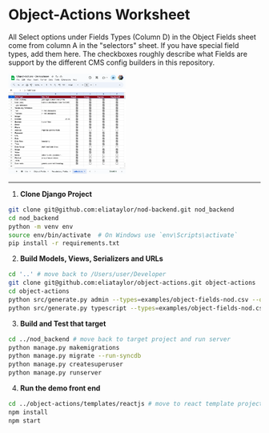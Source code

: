 # Object-Actions Worksheet

All Select options under Fields Types (Column D) in the Object Fields sheet come from column A in the "selectors" sheet.
If you have special field types, add them here. The checkboxes roughly describe what Fields are support by the different
CMS config builders in this repository.

  <a href="docs/images/field-types.png" target="_blank">
      <img src="docs/images/field-types.png" alt="Field Types" height="200" />
    </a>

--------------------------------------------------------------------------------
1. **Clone Django Project**  
```sh
git clone git@github.com:eliataylor/nod-backend.git nod_backend
cd nod_backend 
python -m venv env
source env/bin/activate  # On Windows use `env\Scripts\activate`
pip install -r requirements.txt
```

2. **Build Models, Views, Serializers and URLs**  
```sh
cd '..' # move back to /Users/user/Developer
git clone git@github.com:eliataylor/object-actions.git object-actions
cd object-actions
python src/generate.py admin --types=examples/object-fields-nod.csv --output_dir=/Users/user/Developer/nod_backend/nod_app
python src/generate.py typescript --types=examples/object-fields-nod.csv --output_dir=examples/reactjs/src/object-actions/types/types.tsx
```

3. **Build and Test that target**
```sh
cd ../nod_backend # move back to target project and run server 
python manage.py makemigrations 
python manage.py migrate --run-syncdb
python manage.py createsuperuser
python manage.py runserver
```

4. **Run the demo front end**
```sh
cd ../object-actions/templates/reactjs # move to react template project inside object-actions
npm install
npm start
```

